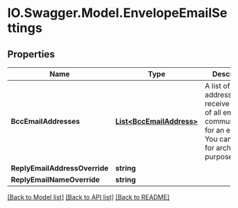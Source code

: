 # IO.Swagger.Model.EnvelopeEmailSettings
## Properties

Name | Type | Description | Notes
------------ | ------------- | ------------- | -------------
**BccEmailAddresses** | [**List&lt;BccEmailAddress&gt;**](BccEmailAddress.md) | A list of email addresses that receive a copy of all email communications for an envelope. You can use this for archiving purposes. | [optional] 
**ReplyEmailAddressOverride** | **string** |  | [optional] 
**ReplyEmailNameOverride** | **string** |  | [optional] 

[[Back to Model list]](../README.md#documentation-for-models) [[Back to API list]](../README.md#documentation-for-api-endpoints) [[Back to README]](../README.md)

